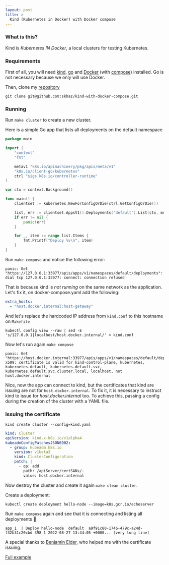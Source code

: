 ```yaml
---
layout: post
title: >
  Kind (Kubernetes in Docker) with Docker compose
---
```


### What is this?

Kind is _Kubernetes IN Docker_, a local clusters for testing Kubernetes.

### Requirements

First of all, you will need [kind](https://kind.sigs.k8s.io/), [go](https://go.dev/dl/) and [Docker](https://www.docker.com/) (with [compose](https://docs.docker.com/compose/)) installed. Go is not necessary because we only will use Docker.

Then, clone my [repository](https://github.com/skhaz/kind-with-docker-compose)

```shell
git clone git@github.com:skhaz/kind-with-docker-compose.git
```

### Running

Run `make cluster` to create a new cluster.

Here is a simple Go app that lists all deployments on the default namespace

```go
package main

import (
	"context"
	"fmt"

	metav1 "k8s.io/apimachinery/pkg/apis/meta/v1"
	"k8s.io/client-go/kubernetes"
	ctrl "sigs.k8s.io/controller-runtime"
)

var ctx = context.Background()

func main() {
	clientset := kubernetes.NewForConfigOrDie(ctrl.GetConfigOrDie())

	list, err := clientset.AppsV1().Deployments("default").List(ctx, metav1.ListOptions{})
	if err != nil {
		panic(err)
	}

	for _, item := range list.Items {
		fmt.Printf("Deploy %v\n", item)
	}
}

```

Run `make compose` and notice the following error:

```shell
panic: Get "https://127.0.0.1:33977/apis/apps/v1/namespaces/default/deployments": dial tcp 127.0.0.1:33977: connect: connection refused
```

That is because kind is _not running_ on the same network as the application. Let's fix it, on docker-compose.yaml add the following:

```yaml
extra_hosts:
  - "host.docker.internal:host-gateway"
```

And let's replace the hardcoded IP address from `kind.conf` to this hostname on `Makefile`

```shell
kubectl config view --raw | sed -E 's/127.0.0.1|localhost/host.docker.internal/' > kind.conf
```

Now let's run again `make compose`

```shell
panic: Get "https://host.docker.internal:33977/apis/apps/v1/namespaces/default/deployments": x509: certificate is valid for kind-control-plane, kubernetes, kubernetes.default, kubernetes.default.svc, kubernetes.default.svc.cluster.local, localhost, not host.docker.internal
```

Nice, now the app can connect to kind, but the certificates that kind are issuing are not for `host.docker.internal`. To fix it, it is necessary to instruct kind to issue for _host.docker.internal_ too. To achieve this, passing a config during the creation of the cluster with a YAML file.

### Issuing the certificate

```shell
kind create cluster --config=kind.yaml
```

```yaml
kind: Cluster
apiVersion: kind.x-k8s.io/v1alpha4
kubeadmConfigPatchesJSON6902:
  - group: kubeadm.k8s.io
    version: v1beta3
    kind: ClusterConfiguration
    patch: |
      - op: add
        path: /apiServer/certSANs/-
        value: host.docker.internal
```

Now destroy the cluster and create it again `make clean cluster`.

Create a deployment:

```shell
kubectl create deployment hello-node --image=k8s.gcr.io/echoserver
```

Run `make compose` again and see that it is connecting and listing all deployments 🎉

```shell
app_1  | Deploy hello-node  default  a9f91c80-1746-479c-a24d-f32b31c20cbd 398 1 2022-08-27 13:44:05 +0000... [very long line]
```

A special thanks to [Benjamin Elder](https://twitter.com/BenTheElder), who helped me with the certificate issuing.

[Full example](https://github.com/skhaz/kind-with-docker-compose)
